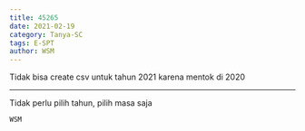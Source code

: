 ```yaml
---
title: 45265
date: 2021-02-19
category: Tanya-SC
tags: E-SPT
author: WSM
---
```


Tidak bisa create csv untuk tahun 2021 karena mentok di 2020

---

Tidak perlu pilih tahun, pilih masa saja

`WSM`
